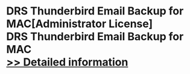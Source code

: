 # DRS Thunderbird Email Backup for MAC[Administrator License]<br />DRS Thunderbird Email Backup for MAC<br />[>> Detailed information](https://secure.shareit.com/shareit/product.html?productid=301005010&affiliateid=200057808)
